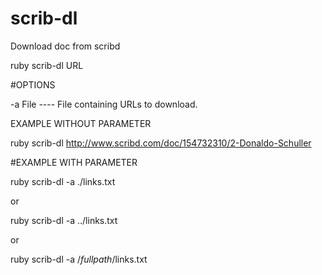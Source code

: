 # scrib-dl
Download doc from scribd

ruby scrib-dl URL

#OPTIONS

-a File  ----  File containing URLs to download.

EXAMPLE WITHOUT PARAMETER

ruby scrib-dl http://www.scribd.com/doc/154732310/2-Donaldo-Schuller


#EXAMPLE WITH PARAMETER

ruby scrib-dl -a ./links.txt

or

ruby scrib-dl -a ../links.txt

or 

ruby scrib-dl -a /*fullpath*/links.txt

